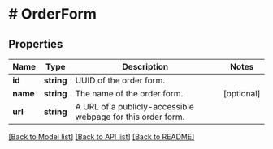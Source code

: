 # # OrderForm

## Properties

Name | Type | Description | Notes
------------ | ------------- | ------------- | -------------
**id** | **string** | UUID of the order form. |
**name** | **string** | The name of the order form. | [optional]
**url** | **string** | A URL of a publicly-accessible webpage for this order form. |

[[Back to Model list]](../../README.md#models) [[Back to API list]](../../README.md#endpoints) [[Back to README]](../../README.md)
